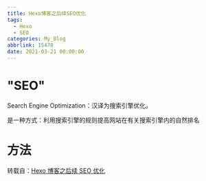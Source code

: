 ```yaml
---
title: Hexo博客之后续SEO优化
tags:
  - Hexo
  - SEO
categories: My_Blog
abbrlink: 15470
date: 2021-03-21 00:00:00
---
```



# **"SEO"**

Search Engine Optimization：汉译为搜索引擎优化。

是一种方式：利用搜索引擎的规则提高网站在有关搜索引擎内的自然排名

<!-- more -->

# 方法

转载自：[Hexo 博客之后续 SEO 优化](https://www.jianshu.com/p/c20bb9df1867?utm_campaign=maleskine&utm_content=note&utm_medium=seo_notes&utm_source=recommendation&fileGuid=RYXh33dYkPcjk9VH)
